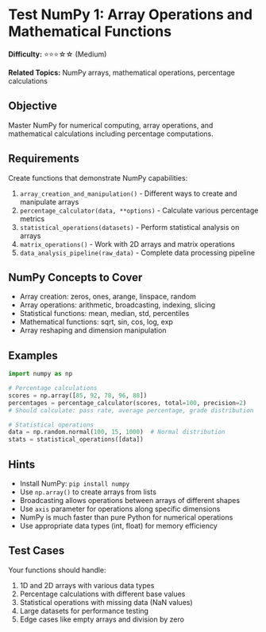 # Test NumPy 1: Array Operations and Mathematical Functions

**Difficulty:** ⭐⭐⭐☆☆ (Medium)

**Related Topics:** NumPy arrays, mathematical operations, percentage calculations

## Objective

Master NumPy for numerical computing, array operations, and mathematical calculations including percentage computations.

## Requirements

Create functions that demonstrate NumPy capabilities:

1. `array_creation_and_manipulation()` - Different ways to create and manipulate arrays
2. `percentage_calculator(data, **options)` - Calculate various percentage metrics
3. `statistical_operations(datasets)` - Perform statistical analysis on arrays
4. `matrix_operations()` - Work with 2D arrays and matrix operations
5. `data_analysis_pipeline(raw_data)` - Complete data processing pipeline

## NumPy Concepts to Cover

- Array creation: zeros, ones, arange, linspace, random
- Array operations: arithmetic, broadcasting, indexing, slicing
- Statistical functions: mean, median, std, percentiles
- Mathematical functions: sqrt, sin, cos, log, exp
- Array reshaping and dimension manipulation

## Examples

```python
import numpy as np

# Percentage calculations
scores = np.array([85, 92, 78, 96, 88])
percentages = percentage_calculator(scores, total=100, precision=2)
# Should calculate: pass rate, average percentage, grade distribution

# Statistical operations
data = np.random.normal(100, 15, 1000)  # Normal distribution
stats = statistical_operations([data])
```

## Hints

- Install NumPy: `pip install numpy`
- Use `np.array()` to create arrays from lists
- Broadcasting allows operations between arrays of different shapes
- Use `axis` parameter for operations along specific dimensions
- NumPy is much faster than pure Python for numerical operations
- Use appropriate data types (int, float) for memory efficiency

## Test Cases

Your functions should handle:

1. 1D and 2D arrays with various data types
2. Percentage calculations with different base values
3. Statistical operations with missing data (NaN values)
4. Large datasets for performance testing
5. Edge cases like empty arrays and division by zero
